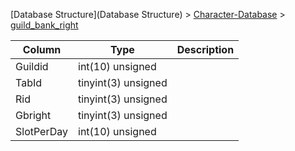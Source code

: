 [Database Structure](Database Structure) > [Character-Database](Character-Database) > [guild_bank_right](guild_bank_right)

Column | Type | Description
--- | --- | ---
Guildid | int(10) unsigned | 
TabId | tinyint(3) unsigned | 
Rid | tinyint(3) unsigned | 
Gbright | tinyint(3) unsigned | 
SlotPerDay | int(10) unsigned | 
